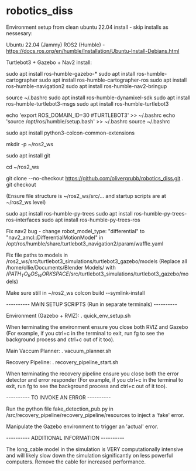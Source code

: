 # robotics_diss

Environment setup from clean ubuntu 22.04 install - skip installs as nessesary:

Ubuntu 22.04 (Jammy)
ROS2 (Humble) - https://docs.ros.org/en/humble/Installation/Ubuntu-Install-Debians.html

Turtlebot3 + Gazebo + Nav2 install:

sudo apt install ros-humble-gazebo-*
sudo apt install ros-humble-cartographer
sudo apt install ros-humble-cartographer-ros
sudo apt install ros-humble-navigation2
sudo apt install ros-humble-nav2-bringup

source ~/.bashrc
sudo apt install ros-humble-dynamixel-sdk
sudo apt install ros-humble-turtlebot3-msgs
sudo apt install ros-humble-turtlebot3

echo 'export ROS_DOMAIN_ID=30 #TURTLEBOT3' >> ~/.bashrc
echo 'source /opt/ros/humble/setup.bash' >> ~/.bashrc
source ~/.bashrc

sudo apt install python3-colcon-common-extensions

mkdir -p ~/ros2_ws

sudo apt install git

cd ~/ros2_ws

git clone --no-checkout https://github.com/olivergrubb/robotics_diss.git .
git checkout

(Ensure file structure is ~/ros2_ws/src/... and startup scripts are at ~/ros2_ws level)

sudo apt install ros-humble-py-trees
sudo apt install ros-humble-py-trees-ros-interfaces
sudo apt install ros-humble-py-trees-ros

Fix nav2 bug - change robot_model_type: "differential" to "nav2_amcl::DifferentialMotionModel" in /opt/ros/humble/share/turtlebot3_navigation2/param/waffle.yaml

Fix file paths to models in /ros2_ws/src/turtlebot3_simulations/turtlebot3_gazebo/models
(Replace all /home/ollie/Documents/Blender Models/ with /$PATH_TO_ROS_WORKSPACE$/src/turtlebot3_simulations/turtlebot3_gazebo/models)

Make sure still in ~/ros2_ws
colcon build --symlink-install

---------- MAIN SETUP SCRIPTS (Run in separate terminals) ----------

Environment (Gazebo + RVIZ):
. quick_env_setup.sh

When terminating the environment ensure you close both RVIZ and Gazebo (For example, if you ctrl+c in the terminal to exit, run fg to see the background process and ctrl+c out of it too).

Main Vaccum Planner:
. vacuum_planner.sh

Recovery Pipeline:
. recovery_pipeline_start.sh

When terminating the recovery pipeline ensure you close both the error detector and error responder (For example, if you ctrl+c in the terminal to exit, run fg to see the background process and ctrl+c out of it too).


---------- TO INVOKE AN ERROR ----------

Run the python file fake_detection_pub.py in /src/recovery_pipeline/recovery_pipeline/resources to inject a 'fake' error.

Manipulate the Gazebo environment to trigger an 'actual' error.



---------- ADDITIONAL INFORMATION ----------

The long_cable model in the simulation is VERY computationally intensive and will likely slow down the simulation significantly on less powerful computers. Remove the cable for increased performance.
